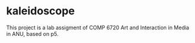 # kaleidoscope
This project is a lab assigment of COMP 6720 Art and Interaction in Media in ANU, based on p5.
